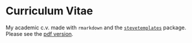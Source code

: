 # Curriculum Vitae

My academic c.v. made with `rmarkdown` and the [`stevetemplates`](https://github.com/svmiller/stevetemplates) package. Please see the [pdf version](https://github.com/chrisagunderson/curriculum-vitae/blob/main/gunderson-cv.pdf).
